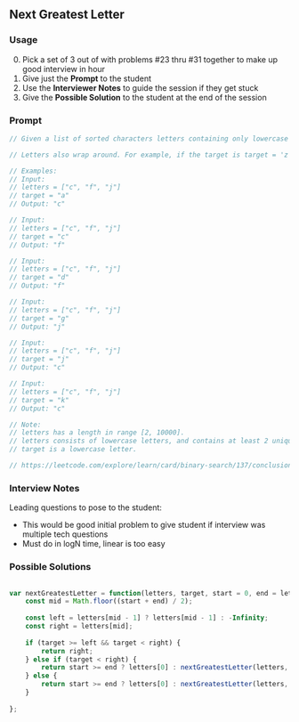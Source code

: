 ## Next Greatest Letter

### Usage

0. Pick a set of 3 out of with problems #23 thru #31 together to make up good interview in hour
1. Give just the **Prompt** to the student
2. Use the **Interviewer Notes** to guide the session if they get stuck
3. Give the **Possible Solution** to the student at the end of the session

### Prompt

```javascript
// Given a list of sorted characters letters containing only lowercase letters, and given a target letter target, find the smallest element in the list that is larger than the given target.

// Letters also wrap around. For example, if the target is target = 'z' and letters = ['a', 'b'], the answer is 'a'.

// Examples:
// Input:
// letters = ["c", "f", "j"]
// target = "a"
// Output: "c"

// Input:
// letters = ["c", "f", "j"]
// target = "c"
// Output: "f"

// Input:
// letters = ["c", "f", "j"]
// target = "d"
// Output: "f"

// Input:
// letters = ["c", "f", "j"]
// target = "g"
// Output: "j"

// Input:
// letters = ["c", "f", "j"]
// target = "j"
// Output: "c"

// Input:
// letters = ["c", "f", "j"]
// target = "k"
// Output: "c"

// Note:
// letters has a length in range [2, 10000].
// letters consists of lowercase letters, and contains at least 2 unique letters.
// target is a lowercase letter.

// https://leetcode.com/explore/learn/card/binary-search/137/conclusion/977/   
```

### Interview Notes

Leading questions to pose to the student:
- This would be good initial problem to give student if interview was multiple tech questions
- Must do in logN time, linear is too easy


### Possible Solutions

```javascript

var nextGreatestLetter = function(letters, target, start = 0, end = letters.length - 1) {
    const mid = Math.floor((start + end) / 2);
    
    const left = letters[mid - 1] ? letters[mid - 1] : -Infinity;
    const right = letters[mid];
    
    if (target >= left && target < right) {
        return right;
    } else if (target < right) {
        return start >= end ? letters[0] : nextGreatestLetter(letters, target, start, mid);
    } else {
        return start >= end ? letters[0] : nextGreatestLetter(letters, target, mid + 1, end);
    }
    
};

```